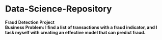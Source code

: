 # Data-Science-Repository

<b>Fraud Detection Project<b/> <br/>
Business Problem: I find a list of transactions with a fraud indicator, and I task myself with creating an effective model that can predict fraud.

